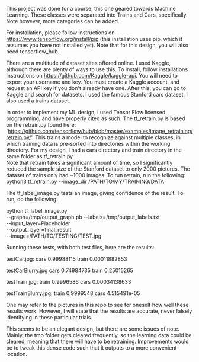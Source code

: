 ﻿This project was done for a course, this one geared towards Machine Learning.  These classes were separated into Trains and Cars, specifically. Note however, more categories can be added.

For installation, please follow instructions on https://www.tensorflow.org/install/pip (this installation uses pip, which it assumes you have not installed yet).  Note that for this design, you will also need tensorflow_hub.  

There are a multitude of dataset sites offered online.  I used Kaggle, although there are plenty of ways to use this.  To install, follow installations instructions on https://github.com/Kaggle/kaggle-api.  You will need to export your username and key.  You must create a Kaggle account, and request an API key if you don't already have one.
After this, you can go to Kaggle and search for datasets. I used the famous Stanford cars dataset.  I also used a trains dataset.

In order to implement my ML design, I used Tensor Flow licensed programming, and have properly cited as such.  The tf_retrain.py is based on the retrain.py found here: 'https://github.com/tensorflow/hub/blob/master/examples/image_retraining/retrain.py/'.  This trains a model to recognize against multiple classes, in which training data is pre-sorted into directories within the working directory.  For my design, I had a cars directory and train directory in the same folder as tf_retrain.py.  
Note that retrain takes a significant amount of time, so I significantly reduced the sample size of the Stanford dataset to only 2000 pictures.  The dataset of trains only had ~1000 images.
To run retrain, run the following:
python3 tf_retrain.py --image_dir /PATH/TO/MY/TRAINING/DATA

The tf_label_image.py tests an image, giving confidence of the result. To run, do the following:

python tf_label_image.py \
--graph=/tmp/output_graph.pb --labels=/tmp/output_labels.txt \
--input_layer=Placeholder \
--output_layer=final_result \
--image=/PATH/TO/TESTING/TEST.jpg

 
Running these tests, with both test files, here are the results:

testCar.jpg:
cars 0.99988115
train 0.00011882853

testCarBlurry.jpg
cars 0.74984735
train 0.25015265

testTrain.jpg:
train 0.9996586
cars 0.00034138633

testTrainBlurry.jpg:
train 0.9999548
cars 4.515491e-05

One may refer to the pictures in this repo to see for oneself how well these results work.  However, I will state that the results are accurate, never falsely identifying in these particular trials. 

This seems to be an elegant design, but there are some issues of note.  Mainly, the tmp folder gets cleared frequently, so the learning data could be cleared, meaning that there will have to be retraining.  Improvements would be to tweak this dense code such that it outputs to a more convenient location.



